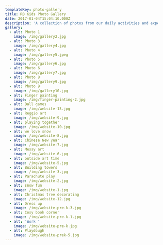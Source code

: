 ```yaml
---
templateKey: photo-gallery
title: RB Kids Photo Gallery
date: 2017-01-04T15:04:10.000Z
description: 'A collection of photos from our daily activities and experiences. '
gallery:
  - alt: Photo 1
    image: /img/gallery2.jpg
  - alt: Photo 3
    image: /img/gallery4.jpg
  - alt: Photo 4
    image: /img/gallery5.jpeg
  - alt: Photo 5
    image: /img/gallery6.jpg
  - alt: Photo 6
    image: /img/gallery7.jpg
  - alt: Photo 8
    image: /img/gallery9.jpg
  - alt: Photo 9
    image: /img/gallery10.jpg
  - alt: Finger painting
    image: /img/finger-painting-2.jpg
  - alt: Ball games
    image: /img/website-13.jpg
  - alt: Reggio art
    image: /img/website-9.jpg
  - alt: playing together
    image: /img/website-10.jpg
  - alt: we love snow
    image: /img/website-8.jpg
  - alt: Chinese New year
    image: /img/website-7.jpg
  - alt: Messy art
    image: /img/website-6.jpg
  - alt: outside art time
    image: /img/website-5.jpg
  - alt: Building towers
    image: /img/website-3.jpg
  - alt: Parachute play
    image: /img/website-2.jpg
  - alt: snow fun
    image: /img/website-1.jpg
  - alt: Christmas tree decorating
    image: /img/website-12.jpg
  - alt: Dress up
    image: /img/website-pre-k-3.jpg
  - alt: Cosy book corner
    image: /img/website-pre-k-1.jpg
  - alt: 'Work '
    image: /img/website-pre-k.jpg
  - alt: Playdough
    image: /img/website-prek-5.jpg
---
```


